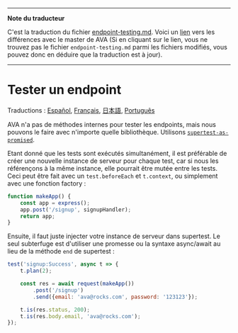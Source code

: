 ___
**Note du traducteur**

C'est la traduction du fichier [endpoint-testing.md](https://github.com/sindresorhus/ava/blob/master/docs/recipes/endpoint-testing.md). Voici un [lien](https://github.com/sindresorhus/ava/compare/4111f9483f2ff6a158b603735a712eee3ab074c4...master#diff-aee54ab6a703c02779edb3ebbb35e96f) vers les différences avec le master de AVA (Si en cliquant sur le lien, vous ne trouvez pas le fichier `endpoint-testing.md` parmi les fichiers modifiés, vous pouvez donc en déduire que la traduction est à jour).
___
# Tester un endpoint

Traductions : [Español](https://github.com/sindresorhus/ava-docs/blob/master/es_ES/docs/recipes/endpoint-testing.md), [Français](https://github.com/sindresorhus/ava-docs/blob/master/fr_FR/docs/recipes/endpoint-testing.md), [日本語](https://github.com/sindresorhus/ava-docs/blob/master/ja_JP/docs/recipes/endpoint-testing.md), [Português](https://github.com/sindresorhus/ava-docs/blob/master/pt_BR/docs/recipes/endpoint-testing.md)

AVA n'a pas de méthodes internes pour tester les endpoints, mais nous pouvons le faire avec n'importe quelle bibliothèque. Utilisons [`supertest-as-promised`](https://github.com/WhoopInc/supertest-as-promised).

Etant donné que les tests sont exécutés simultanément, il est préférable de créer une nouvelle instance de serveur pour chaque test, car si nous les référençons à la même instance, elle pourrait être mutée entre les tests. Ceci peut être fait avec un `test.beforeEach` et `t.context`, ou simplement avec une fonction factory :

```js
function makeApp() {
	const app = express();
	app.post('/signup', signupHandler);
	return app;
}
```

Ensuite, il faut juste injecter votre instance de serveur dans supertest. Le seul subterfuge est d'utiliser une promesse ou la syntaxe async/await au lieu de la méthode `end` de supertest :

```js
test('signup:Success', async t => {
	t.plan(2);

	const res = await request(makeApp())
		.post('/signup')
		.send({email: 'ava@rocks.com', password: '123123'});

	t.is(res.status, 200);
	t.is(res.body.email, 'ava@rocks.com');
});
```
